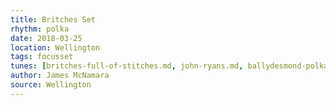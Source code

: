 ```yaml
---
title: Britches Set
rhythm: polka
date: 2018-03-25
location: Wellington
tags: focusset
tunes: [britches-full-of-stitches.md, john-ryans.md, ballydesmond-polka-3.md]
author: James McNamara
source: Wellington
---
```


